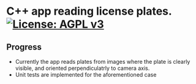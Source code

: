 C++ app reading license plates.
[![License: AGPL v3](https://img.shields.io/badge/License-AGPL%20v3-blue.svg)](https://www.gnu.org/licenses/agpl-3.0)
=============
Progress
-------------
- Currently the app reads plates from images where the plate is clearly visible, and oriented perpendiculatrly 
to camera axis.
- Unit tests are implemented for the aforementioned case

